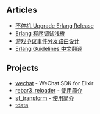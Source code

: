
## Articles
  * [不停机 Upgrade Erlang Release](https://feng19.com/categories/Erlang-Release-Upgrade/)
  * [Erlang 程序调试浅析](https://feng19.com/2019/01/22/erlang%E7%A8%8B%E5%BA%8F%E8%B0%83%E8%AF%95%E6%B5%85%E6%9E%90/)
  * [游戏协议事件分发路由设计](https://feng19.com/2019/07/31/%E6%B8%B8%E6%88%8F%E5%8D%8F%E8%AE%AE%E4%BA%8B%E4%BB%B6%E5%88%86%E5%8F%91%E8%B7%AF%E7%94%B1%E8%AE%BE%E8%AE%A1/)
  * [Erlang Guidelines 中文翻译](https://github.com/feng19/erlang_guidelines)

## Projects
  * [wechat](https://github.com/feng19/wechat) - WeChat SDK for Elixir
  * [rebar3_reloader](https://github.com/feng19/rebar3_reloader) - [使用简介](https://feng19.com/2019/03/14/rebar3_reloader_usage/)
  * [sf_transform](https://github.com/feng19/sf_transform) - [使用简介](https://feng19.com/2019/03/03/sf_transform_usage/)
  * [tdata](https://github.com/feng19/tdata)
  

<!--
**feng19/feng19** is a ✨ _special_ ✨ repository because its `README.md` (this file) appears on your GitHub profile.

Here are some ideas to get you started:

- 🔭 I’m currently working on ...
- 🌱 I’m currently learning ...
- 👯 I’m looking to collaborate on ...
- 🤔 I’m looking for help with ...
- 💬 Ask me about ...
- 📫 How to reach me: ...
- 😄 Pronouns: ...
- ⚡ Fun fact: ...
-->
